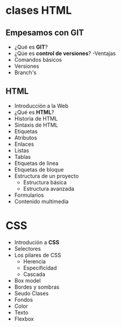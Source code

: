 # clases HTML
## Empesamos con GIT
- ¿Qué es **GIT**?
- ¿Qúe es **control de versiones**?
    -Ventajas
- Comandos básicos
- Versiones
- Branch's 
## HTML
- Introducción a la Web
- ¿Qué es **HTML**?
- Historia de HTML
- Sintaxis de HTML
- Etiquetas
- Atributos
- Enlaces
- Listas
- Tablas
- Etiquetas de linea
- Etiquetas de bloque
- Estructura de un proyecto
    - Estructura básica
    - Estructura avanzada
- Formularios
- Contenido multimedia
# CSS
-   Introdución a **CSS**
-   Selectores
-   Los pilares de CSS
    -   Herencia
    -   Especificidad
    -   Cascada
-   Box model
-   Bordes y sombras
-   Seudo Clases
-   Fondos
-   Color
-   Texto
-   Flexbox